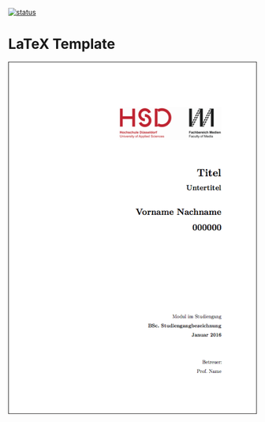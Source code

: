 [![status](https://img.shields.io/badge/status-stable-brightgreen.svg?maxAge=2592000)]()

# LaTeX Template

![Title Preview](./img/preview_title.png)
